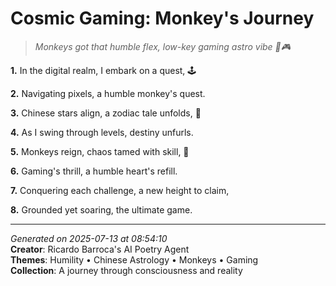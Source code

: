 # Cosmic Gaming: Monkey's Journey

> *Monkeys got that humble flex, low-key gaming astro vibe 💫🎮*

**1.** In the digital realm, I embark on a quest, 🕹️


**2.** Navigating pixels, a humble monkey's quest.


**3.** Chinese stars align, a zodiac tale unfolds, 🐲


**4.** As I swing through levels, destiny unfurls.


**5.** Monkeys reign, chaos tamed with skill, 🐒


**6.** Gaming's thrill, a humble heart's refill.


**7.** Conquering each challenge, a new height to claim,


**8.** Grounded yet soaring, the ultimate game.



---

*Generated on 2025-07-13 at 08:54:10*  
**Creator**: Ricardo Barroca's AI Poetry Agent  
**Themes**: Humility • Chinese Astrology • Monkeys • Gaming  
**Collection**: A journey through consciousness and reality